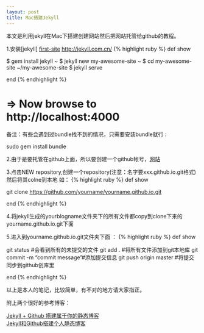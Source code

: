 ```yaml
---
layout: post
title: Mac搭建Jekyll
---
```

本文是利用jekyll在Mac下搭建创建网站然后把网站托管给github的教程。


1.安装[jekyll] [first-site] http://jekyll.com.cn/
{% highlight ruby %}
def show

 $ gem install jekyll
~ $ jekyll new my-awesome-site
~ $ cd my-awesome-site
~/my-awesome-site $ jekyll serve

end
{% endhighlight %}
# => Now browse to http://localhost:4000
备注：有些会遇到过bundle找不到的情况，只需要安装bundle就行 :

sudo gem install bundle

2.由于是要托管在github上面，所以要创建一个github帐号，[网站][sec-site]

3.点击NEW repository,创建一个repository(注意：名字要xxx.github.io.git格式)然后将其colne到本地 如：
{% highlight ruby %}
def show

git clone https://github.com/yourname/yourname.github.io.git

end
{% endhighlight %}

4.将jekyll生成的yourblogname文件夹下的所有文件都copy到clone下来的yourname.github.io.git下面

5.进入到yourname.github.io.git文件夹下面 ：
{% highlight ruby %}
def show

git status #会看到所有的未提交的文件
git add . #将所有文件添加到git本地库
git commit -m “commit message”#添加提交信息
git push origin master #将提交同步到github创库里

end
{% endhighlight %}


以上是本人的笔记，比较简单，有不对的地方请大家指正。

附上两个很好的参考博客：

[Jekyll + Github 搭建属于你的静态博客][third-site]  
[Jekyll和Github搭建个人静态博客][fourth-site]


[first-site]: http://jekyll.com.cn/
[sec-site]:   https://github.com/
[third-site]: https://bigballon.github.io/posts/jekyll-github.html
[fourth-site]: http://pwnny.cn/original/2016/06/26/MakeBlog.html